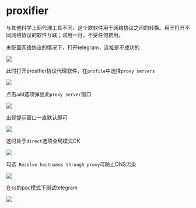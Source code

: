 # proxifier

与其他科学上网代理工具不同，这个款软件用于网络协议之间的转换。用于打开不同网络协议的软件互联；试用一月，不受任何费用。

 未配置网络协议的情况下，打开telegram，连接是不成功的

![](https://raw.githubusercontent.com/loremwalker/fq-book/master/images/2018-05-05_003531%20%281%29.png)

此时打开proxifier协议代理软件，在`profile`中选择`proxy servers`

![](https://raw.githubusercontent.com/loremwalker/fq-book/master/images/2018-05-05_00.png)

点击`add`选项弹出此`proxy server`窗口

![](https://raw.githubusercontent.com/loremwalker/fq-book/master/images/2018-05-05_012427.png)

出现提示窗口一直默认即可

![](https://raw.githubusercontent.com/loremwalker/fq-book/master/images/2018-05-05_013230.png)

这时处于`direct`选项全局模式OK

![](https://raw.githubusercontent.com/loremwalker/fq-book/master/images/2018-05-05_015347.png)

勾选` Resolve hostnames through proxy`可防止DNS污染

![](https://raw.githubusercontent.com/loremwalker/fq-book/master/images/2018-05-05_013748.png)

在ss的pac模式下测试telegram

![](https://raw.githubusercontent.com/loremwalker/fq-book/master/images/2018-05-05_01442.png)



